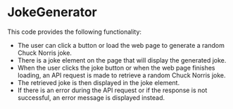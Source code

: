# JokeGenerator

This code provides the following functionality:

- The user can click a button or load the web page to generate a random Chuck Norris joke.
- There is a joke element on the page that will display the generated joke.
- When the user clicks the joke button or when the web page finishes loading, an API request is made to retrieve a random Chuck Norris joke.
- The retrieved joke is then displayed in the joke element.
- If there is an error during the API request or if the response is not successful, an error message is displayed instead.
